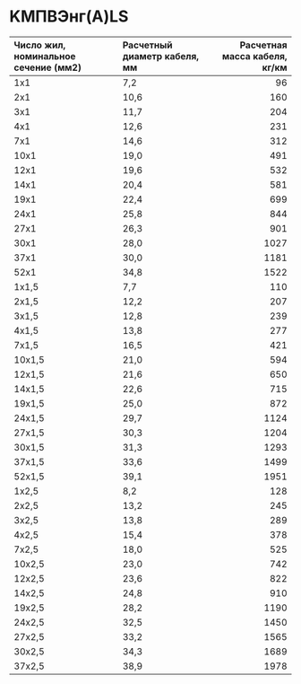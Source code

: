 # KMПBЭнг(A)LS

|  Число жил, номинальное сечение (мм2)   | Расчетный диаметр кабеля, мм   |   Расчетная масса кабеля, кг/км |
|:----------------------------------------|:-------------------------------|--------------------------------:|
| 1x1                                     | 7,2                            |                              96 |
| 2x1                                     | 10,6                           |                             160 |
| 3x1                                     | 11,7                           |                             204 |
| 4x1                                     | 12,6                           |                             231 |
| 7x1                                     | 14,6                           |                             312 |
| 10x1                                    | 19,0                           |                             491 |
| 12x1                                    | 19,6                           |                             532 |
| 14x1                                    | 20,4                           |                             581 |
| 19x1                                    | 22,4                           |                             699 |
| 24x1                                    | 25,8                           |                             844 |
| 27x1                                    | 26,3                           |                             901 |
| 30x1                                    | 28,0                           |                            1027 |
| 37x1                                    | 30,0                           |                            1181 |
| 52x1                                    | 34,8                           |                            1522 |
| 1x1,5                                   | 7,7                            |                             110 |
| 2x1,5                                   | 12,2                           |                             207 |
| 3x1,5                                   | 12,8                           |                             239 |
| 4x1,5                                   | 13,8                           |                             277 |
| 7x1,5                                   | 16,5                           |                             421 |
| 10x1,5                                  | 21,0                           |                             594 |
| 12x1,5                                  | 21,6                           |                             650 |
| 14x1,5                                  | 22,6                           |                             715 |
| 19x1,5                                  | 25,0                           |                             872 |
| 24x1,5                                  | 29,7                           |                            1124 |
| 27x1,5                                  | 30,3                           |                            1204 |
| 30x1,5                                  | 31,3                           |                            1293 |
| 37x1,5                                  | 33,6                           |                            1499 |
| 52x1,5                                  | 39,1                           |                            1951 |
| 1x2,5                                   | 8,2                            |                             128 |
| 2x2,5                                   | 13,2                           |                             245 |
| 3x2,5                                   | 13,8                           |                             289 |
| 4x2,5                                   | 15,4                           |                             378 |
| 7x2,5                                   | 18,0                           |                             525 |
| 10x2,5                                  | 23,0                           |                             742 |
| 12x2,5                                  | 23,6                           |                             822 |
| 14x2,5                                  | 24,8                           |                             910 |
| 19x2,5                                  | 28,2                           |                            1190 |
| 24x2,5                                  | 32,5                           |                            1450 |
| 27x2,5                                  | 33,2                           |                            1565 |
| 30x2,5                                  | 34,3                           |                            1689 |
| 37x2,5                                  | 38,9                           |                            1978 |